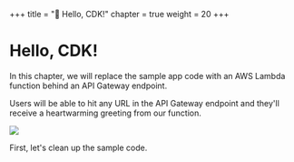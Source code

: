 +++
title = "👋 Hello, CDK!"
chapter = true
weight = 20
+++

# Hello, CDK!

In this chapter, we will replace the sample app code with an AWS Lambda function
behind an API Gateway endpoint.

Users will be able to hit any URL in the API Gateway endpoint and they'll
receive a heartwarming greeting from our function.

![](images/hello-arch.png)

First, let's clean up the sample code.
